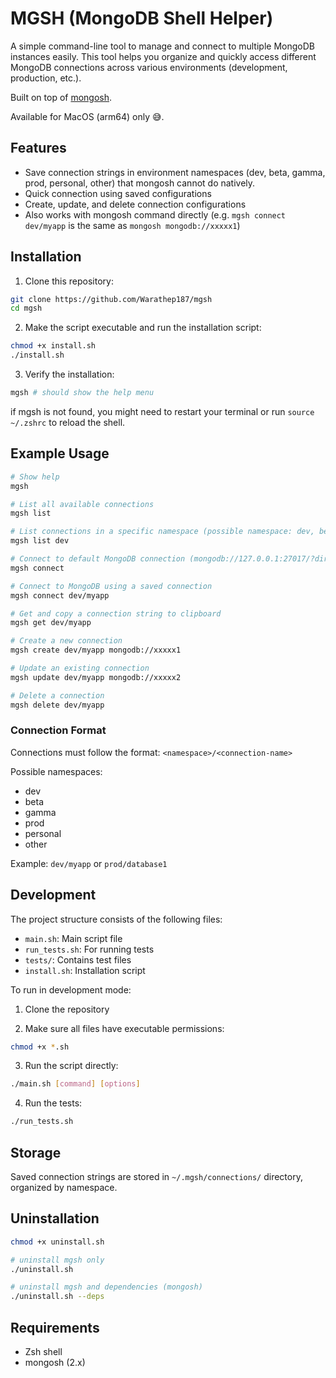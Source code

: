 # MGSH (MongoDB Shell Helper)

A simple command-line tool to manage and connect to multiple MongoDB instances easily. This tool helps you organize and quickly access different MongoDB connections across various environments (development, production, etc.).

Built on top of [mongosh](https://www.mongodb.com/docs/mongodb-shell/).

Available for MacOS (arm64) only 😅.

## Features

- Save connection strings in environment namespaces (dev, beta, gamma, prod, personal, other) that mongosh cannot do natively.
- Quick connection using saved configurations
- Create, update, and delete connection configurations
- Also works with mongosh command directly (e.g. `mgsh connect dev/myapp` is the same as `mongosh mongodb://xxxxx1`)

## Installation

1. Clone this repository:
```bash
git clone https://github.com/Warathep187/mgsh
cd mgsh
```

2. Make the script executable and run the installation script:
```bash
chmod +x install.sh
./install.sh
```

3. Verify the installation:
```bash
mgsh # should show the help menu
```
if mgsh is not found, you might need to restart your terminal or run `source ~/.zshrc` to reload the shell.

## Example Usage

```bash
# Show help
mgsh

# List all available connections
mgsh list

# List connections in a specific namespace (possible namespace: dev, beta, gamma, prod, personal, other)
mgsh list dev

# Connect to default MongoDB connection (mongodb://127.0.0.1:27017/?directConnection=true&serverSelectionTimeoutMS=2000)
mgsh connect

# Connect to MongoDB using a saved connection
mgsh connect dev/myapp

# Get and copy a connection string to clipboard
mgsh get dev/myapp

# Create a new connection
mgsh create dev/myapp mongodb://xxxxx1

# Update an existing connection
mgsh update dev/myapp mongodb://xxxxx2

# Delete a connection
mgsh delete dev/myapp
```

### Connection Format

Connections must follow the format: `<namespace>/<connection-name>`

Possible namespaces:
- dev
- beta
- gamma
- prod
- personal
- other

Example: `dev/myapp` or `prod/database1`

## Development

The project structure consists of the following files:
- `main.sh`: Main script file
- `run_tests.sh`: For running tests
- `tests/`: Contains test files
- `install.sh`: Installation script

To run in development mode:

1. Clone the repository

2. Make sure all files have executable permissions:
```bash
chmod +x *.sh
```

3. Run the script directly:
```bash
./main.sh [command] [options]
```

4. Run the tests:
```bash
./run_tests.sh
```

## Storage

Saved connection strings are stored in `~/.mgsh/connections/` directory, organized by namespace.

## Uninstallation

```bash
chmod +x uninstall.sh

# uninstall mgsh only
./uninstall.sh

# uninstall mgsh and dependencies (mongosh)
./uninstall.sh --deps
```

## Requirements

- Zsh shell
- mongosh (2.x)
